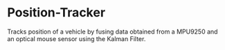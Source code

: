 # Position-Tracker
Tracks position of a vehicle by fusing data obtained from a MPU9250 and an optical mouse sensor using the Kalman Filter.
